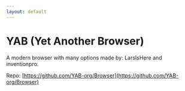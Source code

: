 ```yaml
---
layout: default
---
```

# YAB (Yet Another Browser)
A modern browser with many options made by: LarsIsHere and inventionpro.

Repo: [https://github.com/YAB-org/Browser](https://github.com/YAB-org/Browser)
